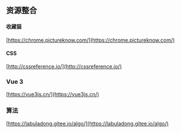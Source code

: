 ## 资源整合

#### 收藏猫

[https://chrome.pictureknow.com/](https://chrome.pictureknow.com/)

#### CSS
 
[http://cssreference.io/](http://cssreference.io/)

### Vue 3 

[https://vue3js.cn/](https://vue3js.cn/) 

### 算法

[https://labuladong.gitee.io/algo/](https://labuladong.gitee.io/algo/)